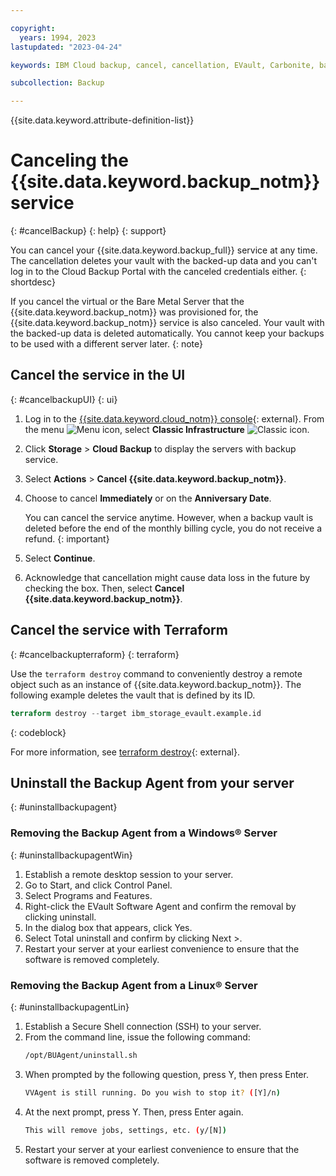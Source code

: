 ```yaml
---

copyright:
  years: 1994, 2023
lastupdated: "2023-04-24"

keywords: IBM Cloud backup, cancel, cancellation, EVault, Carbonite, backup

subcollection: Backup

---
```

{{site.data.keyword.attribute-definition-list}}

# Canceling the {{site.data.keyword.backup_notm}} service
{: #cancelBackup}
{: help}
{: support}

You can cancel your {{site.data.keyword.backup_full}} service at any time. The cancellation deletes your vault with the backed-up data and you can't log in to the Cloud Backup Portal with the canceled credentials either.
{: shortdesc}

If you cancel the virtual or the Bare Metal Server that the {{site.data.keyword.backup_notm}} was provisioned for, the {{site.data.keyword.backup_notm}} service is also canceled. Your vault with the backed-up data is deleted automatically. You cannot keep your backups to be used with a different server later.
{: note}

## Cancel the service in the UI
{: #cancelbackupUI}
{: ui}

1. Log in to the [{{site.data.keyword.cloud_notm}} console](/login){: external}. From the menu ![Menu icon](../icons/icon_hamburger.svg "Menu"), select **Classic Infrastructure** ![Classic icon](../icons/classic.svg "Classic").
2. Click **Storage** > **Cloud Backup** to display the servers with backup service.
3. Select **Actions** > **Cancel {{site.data.keyword.backup_notm}}**.
4. Choose to cancel **Immediately** or on the **Anniversary Date**.

   You can cancel the service anytime. However, when a backup vault is deleted before the end of the monthly billing cycle, you do not receive a refund.
   {: important}

5. Select **Continue**.
6. Acknowledge that cancellation might cause data loss in the future by checking the box. Then, select **Cancel {{site.data.keyword.backup_notm}}**.

## Cancel the service with Terraform
{: #cancelbackupterraform}
{: terraform}

Use the `terraform destroy` command to conveniently destroy a remote object such as an instance of {{site.data.keyword.backup_notm}}. The following example deletes the vault that is defined by its ID.

```terraform
terraform destroy --target ibm_storage_evault.example.id
```
{: codeblock}

For more information, see [terraform destroy](https://developer.hashicorp.com/terraform/cli/commands/destroy){: external}.

## Uninstall the Backup Agent from your server
{: #uninstallbackupagent}

### Removing the Backup Agent from a Windows&reg; Server
{: #uninstallbackupagentWin}

1. Establish a remote desktop session to your server.
2. Go to Start, and click Control Panel.
3. Select Programs and Features.
4. Right-click the EVault Software Agent and confirm the removal by clicking uninstall.
5. In the dialog box that appears, click Yes.
6. Select Total uninstall and confirm by clicking Next >.
7. Restart your server at your earliest convenience to ensure that the software is removed completely.

### Removing the Backup Agent from a Linux&reg; Server
{: #uninstallbackupagentLin}

1. Establish a Secure Shell connection (SSH) to your server.
2. From the command line, issue the following command:
    ```sh
    /opt/BUAgent/uninstall.sh
    ```
3. When prompted by the following question, press Y, then press Enter.
    ```sh
    VVAgent is still running. Do you wish to stop it? ([Y]/n)
    ````
4. At the next prompt, press Y. Then, press Enter again.
    ```sh
    This will remove jobs, settings, etc. (y/[N])
    ```
5. Restart your server at your earliest convenience to ensure that the software is removed completely.
